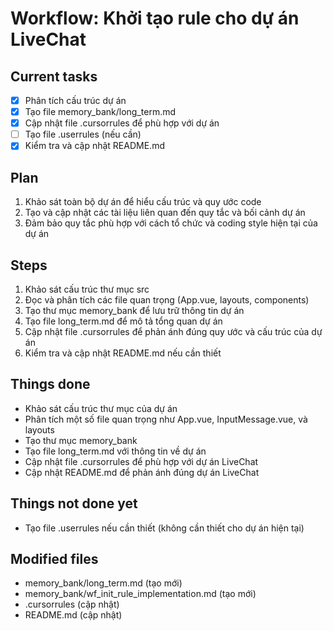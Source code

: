 # Workflow: Khởi tạo rule cho dự án LiveChat

## Current tasks

- [x] Phân tích cấu trúc dự án
- [x] Tạo file memory_bank/long_term.md
- [x] Cập nhật file .cursorrules để phù hợp với dự án
- [ ] Tạo file .userrules (nếu cần)
- [x] Kiểm tra và cập nhật README.md

## Plan

1. Khảo sát toàn bộ dự án để hiểu cấu trúc và quy ước code
2. Tạo và cập nhật các tài liệu liên quan đến quy tắc và bối cảnh dự án
3. Đảm bảo quy tắc phù hợp với cách tổ chức và coding style hiện tại của dự án

## Steps

1. Khảo sát cấu trúc thư mục src
2. Đọc và phân tích các file quan trọng (App.vue, layouts, components)
3. Tạo thư mục memory_bank để lưu trữ thông tin dự án
4. Tạo file long_term.md để mô tả tổng quan dự án
5. Cập nhật file .cursorrules để phản ánh đúng quy ước và cấu trúc của dự án
6. Kiểm tra và cập nhật README.md nếu cần thiết

## Things done

- Khảo sát cấu trúc thư mục của dự án
- Phân tích một số file quan trọng như App.vue, InputMessage.vue, và layouts
- Tạo thư mục memory_bank
- Tạo file long_term.md với thông tin về dự án
- Cập nhật file .cursorrules để phù hợp với dự án LiveChat
- Cập nhật README.md để phản ánh đúng dự án LiveChat

## Things not done yet

- Tạo file .userrules nếu cần thiết (không cần thiết cho dự án hiện tại)

## Modified files

- memory_bank/long_term.md (tạo mới)
- memory_bank/wf_init_rule_implementation.md (tạo mới)
- .cursorrules (cập nhật)
- README.md (cập nhật)
